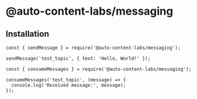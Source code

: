 # @auto-content-labs/messaging

## Installation

```
const { sendMessage } = require('@auto-content-labs/messaging');

sendMessage('test_topic', { text: 'Hello, World!' });
```

```
const { consumeMessages } = require('@auto-content-labs/messaging');

consumeMessages('test_topic', (message) => {
  console.log('Received message:', message);
});
```